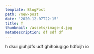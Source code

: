 ```yaml
---
template: BlogPost
path: /new-post
date: '2020-12-07T22:15'
title: T
thumbnail: /assets/image-4.jpg
metaDescription: df sdf df
---
```

h dsui giuhjdfs udf ghihoiugigo hdfoijh io
